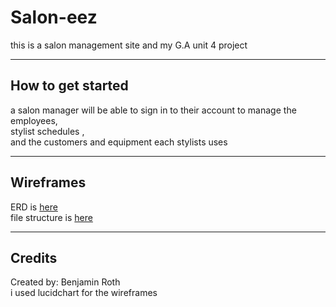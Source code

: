 # Salon-eez
this is a salon management site and my G.A unit 4 project
****
## How to get started
a salon manager will be able to sign in to their account to manage the employees,
<br />
stylist schedules ,
<br />
and the customers and equipment each stylists uses
****
## Wireframes
ERD is [here](https://lucid.app/lucidchart/9b559ac0-d80c-491b-8c2d-556a424a257b/edit?beaconFlowId=00F239760635ACE5&page=0_0#)<br />
file structure is [here](https://lucid.app/lucidchart/eb552c90-7ca6-466d-8650-8e05767bedea/edit)
****
## Credits
Created by: Benjamin Roth<br />
i used lucidchart for the wireframes
